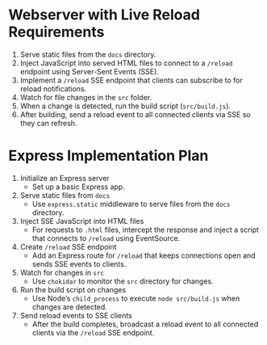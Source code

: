 
# Webserver with Live Reload Requirements

1. Serve static files from the `docs` directory.
2. Inject JavaScript into served HTML files to connect to a `/reload` endpoint using Server-Sent Events (SSE).
3. Implement a `/reload` SSE endpoint that clients can subscribe to for reload notifications.
4. Watch for file changes in the `src` folder.
5. When a change is detected, run the build script (`src/build.js`).
6. After building, send a reload event to all connected clients via SSE so they can refresh.

# Express Implementation Plan

1. Initialize an Express server
   - Set up a basic Express app.
2. Serve static files from `docs`
   - Use `express.static` middleware to serve files from the `docs` directory.
3. Inject SSE JavaScript into HTML files
   - For requests to `.html` files, intercept the response and inject a script that connects to `/reload` using EventSource.
4. Create `/reload` SSE endpoint
   - Add an Express route for `/reload` that keeps connections open and sends SSE events to clients.
5. Watch for changes in `src`
   - Use `chokidar` to monitor the `src` directory for changes.
6. Run the build script on changes
   - Use Node’s `child_process` to execute `node src/build.js` when changes are detected.
7. Send reload events to SSE clients
   - After the build completes, broadcast a reload event to all connected clients via the `/reload` SSE endpoint.

